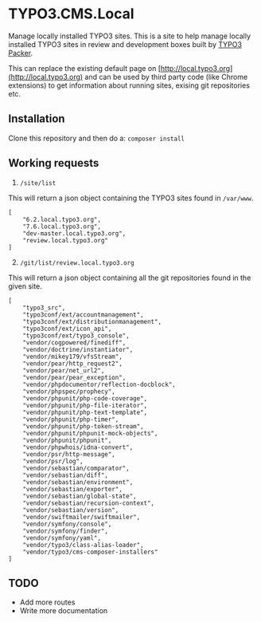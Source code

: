 # TYPO3.CMS.Local
Manage locally installed TYPO3 sites. This is a site to help manage locally installed TYPO3 sites in review and development boxes built by [TYPO3 Packer](https://github.com/Tuurlijk/TYPO3.Packer).

This can replace the existing default page on [http://local.typo3.org](http://local.typo3.org) and can be used by third party code (like Chrome extensions) to get information about running sites, exising git repositories etc.

## Installation
Clone this repository and then do a:
`composer install`

## Working requests

1) `/site/list`

This will return a json object containing the TYPO3 sites found in `/var/www`.
```
[
	"6.2.local.typo3.org",
	"7.6.local.typo3.org",
	"dev-master.local.typo3.org",
	"review.local.typo3.org"
]
```

2) `/git/list/review.local.typo3.org`

This will return a json object containing all the git repositories found in the given site.

```
[
	"typo3_src",
	"typo3conf/ext/accountmanagement",
	"typo3conf/ext/distributionmanagement",
	"typo3conf/ext/icon_api",
	"typo3conf/ext/typo3_console",
	"vendor/cogpowered/finediff",
	"vendor/doctrine/instantiator",
	"vendor/mikey179/vfsStream",
	"vendor/pear/http_request2",
	"vendor/pear/net_url2",
	"vendor/pear/pear_exception",
	"vendor/phpdocumentor/reflection-docblock",
	"vendor/phpspec/prophecy",
	"vendor/phpunit/php-code-coverage",
	"vendor/phpunit/php-file-iterator",
	"vendor/phpunit/php-text-template",
	"vendor/phpunit/php-timer",
	"vendor/phpunit/php-token-stream",
	"vendor/phpunit/phpunit-mock-objects",
	"vendor/phpunit/phpunit",
	"vendor/phpwhois/idna-convert",
	"vendor/psr/http-message",
	"vendor/psr/log",
	"vendor/sebastian/comparator",
	"vendor/sebastian/diff",
	"vendor/sebastian/environment",
	"vendor/sebastian/exporter",
	"vendor/sebastian/global-state",
	"vendor/sebastian/recursion-context",
	"vendor/sebastian/version",
	"vendor/swiftmailer/swiftmailer",
	"vendor/symfony/console",
	"vendor/symfony/finder",
	"vendor/symfony/yaml",
	"vendor/typo3/class-alias-loader",
	"vendor/typo3/cms-composer-installers"
]
```

## TODO

* Add more routes
* Write more documentation
